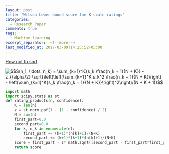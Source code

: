 ```yaml
---
layout: post
title: "Wilson Lower bound score for K scale ratings"
categories:
  - Research Paper
comments: true
tags:
  - Machine learning
excerpt_separator:  <!--more-->
last_modified_at: 2017-03-09T14:25:52-05:00
---
```

[How not to sort](http://www.evanmiller.org/how-not-to-sort-by-average-rating.html) 

<img src="https://latex.codecogs.com/png.latex?\fn_phv&space;$$S(n_1,&space;\ldots,&space;n_k)&space;=&space;\sum_{k=1}^K{s_k&space;\frac{n_k&space;&plus;&space;1}{N&space;&plus;&space;K}}&space;-&space;z_{\alpha/2}&space;\sqrt{\left(\left(\sum_{k=1}^K&space;s_k^2&space;\frac{n_k&space;&plus;&space;1}{N&space;&plus;&space;K}\right)&space;-&space;\left(\sum_{k=1}^K{s_k&space;\frac{n_k&space;&plus;&space;1}{N&space;&plus;&space;K}}\right)^2\right)/(N&space;&plus;&space;K&space;&plus;&space;1)}$$" title="$$S(n_1, \ldots, n_k) = \sum_{k=1}^K{s_k \frac{n_k + 1}{N + K}} - z_{\alpha/2} \sqrt{\left(\left(\sum_{k=1}^K s_k^2 \frac{n_k + 1}{N + K}\right) - \left(\sum_{k=1}^K{s_k \frac{n_k + 1}{N + K}}\right)^2\right)/(N + K + 1)}$$" />

```python
import math
import scipy.stats as st
def rating_products(n, confidence):
    K = len(n)
    z = st.norm.ppf(1 - (1 - confidence) / 2)
    N = sum(n)
    first_part=0.0
    second_part=0.0
    for k, n_k in enumerate(n):
        first_part += (k+1)*(n[k]+1)/(N+K)
        second_part += (k+1)*(k+1)*(n[k]+1)/(N+K)
    score = first_part - z* math.sqrt((second_part - first_part*first_part)/(N+K+1))
    return score
```

